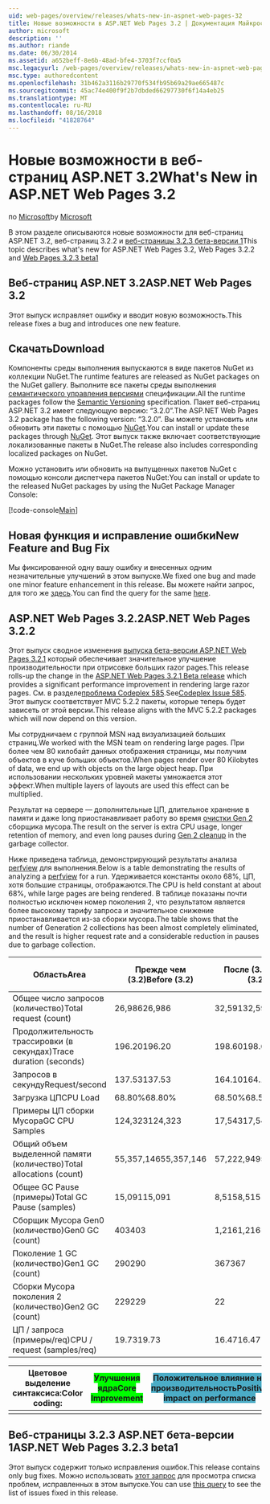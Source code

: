 ```yaml
---
uid: web-pages/overview/releases/whats-new-in-aspnet-web-pages-32
title: Новые возможности в ASP.NET Web Pages 3.2 | Документация Майкрософт
author: microsoft
description: ''
ms.author: riande
ms.date: 06/30/2014
ms.assetid: a652beff-8e6b-48ad-bfe4-3703f7ccf0a5
msc.legacyurl: /web-pages/overview/releases/whats-new-in-aspnet-web-pages-32
msc.type: authoredcontent
ms.openlocfilehash: 31b462a3116b29770f534fb95b69a29ae665487c
ms.sourcegitcommit: 45ac74e400f9f2b7dbded66297730f6f14a4eb25
ms.translationtype: MT
ms.contentlocale: ru-RU
ms.lasthandoff: 08/16/2018
ms.locfileid: "41828764"
---
```

<a name="whats-new-in-aspnet-web-pages-32"></a><span data-ttu-id="3cf09-102">Новые возможности в веб-страниц ASP.NET 3.2</span><span class="sxs-lookup"><span data-stu-id="3cf09-102">What's New in ASP.NET Web Pages 3.2</span></span>
====================
<span data-ttu-id="3cf09-103">по [Microsoft](https://github.com/microsoft)</span><span class="sxs-lookup"><span data-stu-id="3cf09-103">by [Microsoft](https://github.com/microsoft)</span></span>

<span data-ttu-id="3cf09-104">В этом разделе описываются новые возможности для веб-страниц ASP.NET 3.2, веб-страниц 3.2.2 и [веб-страницы 3.2.3 бета-версии 1](https://blogs.msdn.com/b/webdev/archive/2014/12/17/asp-net-mvc-5-2-3-web-pages-5-2-3-and-web-api-5-2-3-beta-releases.aspx)</span><span class="sxs-lookup"><span data-stu-id="3cf09-104">This topic describes what's new for ASP.NET Web Pages 3.2, Web Pages 3.2.2 and [Web Pages 3.2.3 beta1](https://blogs.msdn.com/b/webdev/archive/2014/12/17/asp-net-mvc-5-2-3-web-pages-5-2-3-and-web-api-5-2-3-beta-releases.aspx)</span></span>

## <a name="aspnet-web-pages-32"></a><span data-ttu-id="3cf09-105">Веб-страниц ASP.NET 3.2</span><span class="sxs-lookup"><span data-stu-id="3cf09-105">ASP.NET Web Pages 3.2</span></span>

<span data-ttu-id="3cf09-106">Этот выпуск исправляет ошибку и вводит новую возможность.</span><span class="sxs-lookup"><span data-stu-id="3cf09-106">This release fixes a bug and introduces one new feature.</span></span>

## <a name="download"></a><span data-ttu-id="3cf09-107">Скачать</span><span class="sxs-lookup"><span data-stu-id="3cf09-107">Download</span></span>

<span data-ttu-id="3cf09-108">Компоненты среды выполнения выпускаются в виде пакетов NuGet из коллекции NuGet.</span><span class="sxs-lookup"><span data-stu-id="3cf09-108">The runtime features are released as NuGet packages on the NuGet gallery.</span></span> <span data-ttu-id="3cf09-109">Выполните все пакеты среды выполнения [семантического управления версиями](http://semver.org/) спецификации.</span><span class="sxs-lookup"><span data-stu-id="3cf09-109">All the runtime packages follow the [Semantic Versioning](http://semver.org/) specification.</span></span> <span data-ttu-id="3cf09-110">Пакет веб-страниц ASP.NET 3.2 имеет следующую версию: &ldquo;3.2.0&rdquo;.</span><span class="sxs-lookup"><span data-stu-id="3cf09-110">The ASP.NET Web Pages 3.2 package has the following version: &ldquo;3.2.0&rdquo;.</span></span> <span data-ttu-id="3cf09-111">Вы можете установить или обновить эти пакеты с помощью [NuGet](http://www.nuget.org/packages/Microsoft.AspNet.WebPages/).</span><span class="sxs-lookup"><span data-stu-id="3cf09-111">You can install or update these packages through [NuGet](http://www.nuget.org/packages/Microsoft.AspNet.WebPages/).</span></span> <span data-ttu-id="3cf09-112">Этот выпуск также включает соответствующие локализованные пакеты в NuGet.</span><span class="sxs-lookup"><span data-stu-id="3cf09-112">The release also includes corresponding localized packages on NuGet.</span></span>

<span data-ttu-id="3cf09-113">Можно установить или обновить на выпущенных пакетов NuGet с помощью консоли диспетчера пакетов NuGet:</span><span class="sxs-lookup"><span data-stu-id="3cf09-113">You can install or update to the released NuGet packages by using the NuGet Package Manager Console:</span></span>

[!code-console[Main](whats-new-in-aspnet-web-pages-32/samples/sample1.cmd)]

## <a name="new-feature-and-bug-fix"></a><span data-ttu-id="3cf09-114">Новая функция и исправление ошибки</span><span class="sxs-lookup"><span data-stu-id="3cf09-114">New Feature and Bug Fix</span></span>

<span data-ttu-id="3cf09-115">Мы фиксированной одну вашу ошибку и внесенных одним незначительные улучшений в этом выпуске.</span><span class="sxs-lookup"><span data-stu-id="3cf09-115">We fixed one bug and made one minor feature enhancement in this release.</span></span> <span data-ttu-id="3cf09-116">Вы можете найти запрос, для того же [здесь](https://aspnetwebstack.codeplex.com/workitem/list/advanced?keyword=&amp;status=Closed&amp;type=All&amp;priority=All&amp;release=v5.2%20RC|v5.2%20RTM&amp;assignedTo=All&amp;component=Web%20Pages%2FRazor&amp;sortField=Id&amp;sortDirection=Descending&amp;page=0&amp;reasonClosed=Fixed).</span><span class="sxs-lookup"><span data-stu-id="3cf09-116">You can find the query for the same [here](https://aspnetwebstack.codeplex.com/workitem/list/advanced?keyword=&amp;status=Closed&amp;type=All&amp;priority=All&amp;release=v5.2%20RC|v5.2%20RTM&amp;assignedTo=All&amp;component=Web%20Pages%2FRazor&amp;sortField=Id&amp;sortDirection=Descending&amp;page=0&amp;reasonClosed=Fixed).</span></span>

## <a name="aspnet-web-pages-322"></a><span data-ttu-id="3cf09-117">ASP.NET Web Pages 3.2.2</span><span class="sxs-lookup"><span data-stu-id="3cf09-117">ASP.NET Web Pages 3.2.2</span></span>

<span data-ttu-id="3cf09-118">Этот выпуск сводное изменения [выпуска бета-версии ASP.NET Web Pages 3.2.1](https://blogs.msdn.com/b/webdev/archive/2014/07/28/announcing-the-beta-release-of-web-pages-3-2-1.aspx) который обеспечивает значительное улучшение производительности при отрисовке больших razor pages.</span><span class="sxs-lookup"><span data-stu-id="3cf09-118">This release rolls-up the change in the [ASP.NET Web Pages 3.2.1 Beta release](https://blogs.msdn.com/b/webdev/archive/2014/07/28/announcing-the-beta-release-of-web-pages-3-2-1.aspx) which provides a significant performance improvement in rendering large razor pages.</span></span> <span data-ttu-id="3cf09-119">См. в разделе[проблема Codeplex 585](https://aspnetwebstack.codeplex.com/workitem/585).</span><span class="sxs-lookup"><span data-stu-id="3cf09-119">See[Codeplex Issue 585](https://aspnetwebstack.codeplex.com/workitem/585).</span></span> <span data-ttu-id="3cf09-120">Этот выпуск соответствует MVC 5.2.2 пакеты, которые теперь будет зависеть от этой версии.</span><span class="sxs-lookup"><span data-stu-id="3cf09-120">This release aligns with the MVC 5.2.2 packages which will now depend on this version.</span></span>

<span data-ttu-id="3cf09-121">Мы сотрудничаем с группой MSN над визуализацией больших страниц.</span><span class="sxs-lookup"><span data-stu-id="3cf09-121">We worked with the MSN team on rendering large pages.</span></span> <span data-ttu-id="3cf09-122">При более чем 80 килобайт данных отображения страницы, мы получим объектов в куче больших объектов.</span><span class="sxs-lookup"><span data-stu-id="3cf09-122">When pages render over 80 Kilobytes of data, we end up with objects on the large object heap.</span></span> <span data-ttu-id="3cf09-123">При использовании нескольких уровней макеты умножается этот эффект.</span><span class="sxs-lookup"><span data-stu-id="3cf09-123">When multiple layers of layouts are used this effect can be multiplied.</span></span>

<span data-ttu-id="3cf09-124">Результат на сервере — дополнительные ЦП, длительное хранение в памяти и даже long приостанавливает работу во время [очистки Gen 2](https://msdn.microsoft.com/en-us/library/ms973837.aspx) сборщика мусора.</span><span class="sxs-lookup"><span data-stu-id="3cf09-124">The result on the server is extra CPU usage, longer retention of memory, and even long pauses during [Gen 2 cleanup](https://msdn.microsoft.com/en-us/library/ms973837.aspx) in the garbage collector.</span></span>

<span data-ttu-id="3cf09-125">Ниже приведена таблица, демонстрирующий результаты анализа [perfview](https://channel9.msdn.com/Series/PerfView-Tutorial) для выполнения.</span><span class="sxs-lookup"><span data-stu-id="3cf09-125">Below is a table demonstrating the results of analyzing a [perfview](https://channel9.msdn.com/Series/PerfView-Tutorial) for a run.</span></span> <span data-ttu-id="3cf09-126">Удерживается константы около 68%, ЦП, хотя большие страницы, отображаются.</span><span class="sxs-lookup"><span data-stu-id="3cf09-126">The CPU is held constant at about 68%, while large pages are being rendered.</span></span> <span data-ttu-id="3cf09-127">В таблице показаны почти полностью исключен номер поколения 2, что результатом является более высокому тарифу запроса и значительное снижение приостанавливается из-за сборки мусора.</span><span class="sxs-lookup"><span data-stu-id="3cf09-127">The table shows that the number of Generation 2 collections has been almost completely eliminated, and the result is higher request rate and a considerable reduction in pauses due to garbage collection.</span></span>

| <span data-ttu-id="3cf09-128">**Область**</span><span class="sxs-lookup"><span data-stu-id="3cf09-128">**Area**</span></span> | <span data-ttu-id="3cf09-129">**Прежде чем (3.2)**</span><span class="sxs-lookup"><span data-stu-id="3cf09-129">**Before (3.2)**</span></span> | <span data-ttu-id="3cf09-130">**После (3.2.1)**</span><span class="sxs-lookup"><span data-stu-id="3cf09-130">**After (3.2.1)**</span></span> | <span data-ttu-id="3cf09-131">**% Изменений**</span><span class="sxs-lookup"><span data-stu-id="3cf09-131">**Delta %**</span></span> |
| --- | --- | --- | --- |
| <span data-ttu-id="3cf09-132">Общее число запросов (количество)</span><span class="sxs-lookup"><span data-stu-id="3cf09-132">Total request (count)</span></span> | <span data-ttu-id="3cf09-133">26,986</span><span class="sxs-lookup"><span data-stu-id="3cf09-133">26,986</span></span> | <span data-ttu-id="3cf09-134">32,591</span><span class="sxs-lookup"><span data-stu-id="3cf09-134">32,591</span></span> | <span data-ttu-id="3cf09-135"><font style="background-color: #4bacc6">20.80%</font></span><span class="sxs-lookup"><span data-stu-id="3cf09-135"><font style="background-color: #4bacc6">20.80%</font></span></span> |
| <span data-ttu-id="3cf09-136">Продолжительность трассировки (в секундах)</span><span class="sxs-lookup"><span data-stu-id="3cf09-136">Trace duration (seconds)</span></span> | <span data-ttu-id="3cf09-137">196.20</span><span class="sxs-lookup"><span data-stu-id="3cf09-137">196.20</span></span> | <span data-ttu-id="3cf09-138">198.60</span><span class="sxs-lookup"><span data-stu-id="3cf09-138">198.60</span></span> | <span data-ttu-id="3cf09-139">1.20%</span><span class="sxs-lookup"><span data-stu-id="3cf09-139">1.20%</span></span> |
| <span data-ttu-id="3cf09-140">Запросов в секунду</span><span class="sxs-lookup"><span data-stu-id="3cf09-140">Request/second</span></span> | <span data-ttu-id="3cf09-141">137.53</span><span class="sxs-lookup"><span data-stu-id="3cf09-141">137.53</span></span> | <span data-ttu-id="3cf09-142">164.10</span><span class="sxs-lookup"><span data-stu-id="3cf09-142">164.10</span></span> | <span data-ttu-id="3cf09-143"><font style="background-color: #4bacc6">19.30%</font></span><span class="sxs-lookup"><span data-stu-id="3cf09-143"><font style="background-color: #4bacc6">19.30%</font></span></span> |
| <span data-ttu-id="3cf09-144">Загрузка ЦП</span><span class="sxs-lookup"><span data-stu-id="3cf09-144">CPU Load</span></span> | <span data-ttu-id="3cf09-145">68.80%</span><span class="sxs-lookup"><span data-stu-id="3cf09-145">68.80%</span></span> | <span data-ttu-id="3cf09-146">68.50%</span><span class="sxs-lookup"><span data-stu-id="3cf09-146">68.50%</span></span> |  <span data-ttu-id="3cf09-147">-0.40%</span><span class="sxs-lookup"><span data-stu-id="3cf09-147">-0.40%</span></span> |
| <span data-ttu-id="3cf09-148">Примеры ЦП сборки Мусора</span><span class="sxs-lookup"><span data-stu-id="3cf09-148">GC CPU Samples</span></span> | <span data-ttu-id="3cf09-149">124,323</span><span class="sxs-lookup"><span data-stu-id="3cf09-149">124,323</span></span> | <span data-ttu-id="3cf09-150">17,543</span><span class="sxs-lookup"><span data-stu-id="3cf09-150">17,543</span></span> | <span data-ttu-id="3cf09-151"><font style="background-color: #4bacc6">-85.90%</font></span><span class="sxs-lookup"><span data-stu-id="3cf09-151"><font style="background-color: #4bacc6">-85.90%</font></span></span> |
| <span data-ttu-id="3cf09-152">Общий объем выделенной памяти (количество)</span><span class="sxs-lookup"><span data-stu-id="3cf09-152">Total allocations (count)</span></span> | <span data-ttu-id="3cf09-153">55,357,146</span><span class="sxs-lookup"><span data-stu-id="3cf09-153">55,357,146</span></span> | <span data-ttu-id="3cf09-154">57,222,949</span><span class="sxs-lookup"><span data-stu-id="3cf09-154">57,222,949</span></span> | <span data-ttu-id="3cf09-155">3.40%</span><span class="sxs-lookup"><span data-stu-id="3cf09-155">3.40%</span></span> |
| <span data-ttu-id="3cf09-156">Общее GC Pause (примеры)</span><span class="sxs-lookup"><span data-stu-id="3cf09-156">Total GC Pause (samples)</span></span> | <span data-ttu-id="3cf09-157">15,091</span><span class="sxs-lookup"><span data-stu-id="3cf09-157">15,091</span></span> | <span data-ttu-id="3cf09-158">8,515</span><span class="sxs-lookup"><span data-stu-id="3cf09-158">8,515</span></span> | <span data-ttu-id="3cf09-159"><font style="background-color: #4bacc6">-43.60%</font></span><span class="sxs-lookup"><span data-stu-id="3cf09-159"><font style="background-color: #4bacc6">-43.60%</font></span></span> |
| <span data-ttu-id="3cf09-160">Сборщик Мусора Gen0 (количество)</span><span class="sxs-lookup"><span data-stu-id="3cf09-160">Gen0 GC (count)</span></span> | <span data-ttu-id="3cf09-161">403</span><span class="sxs-lookup"><span data-stu-id="3cf09-161">403</span></span> | <span data-ttu-id="3cf09-162">1,216</span><span class="sxs-lookup"><span data-stu-id="3cf09-162">1,216</span></span> | <span data-ttu-id="3cf09-163">201.70%</span><span class="sxs-lookup"><span data-stu-id="3cf09-163">201.70%</span></span> |
| <span data-ttu-id="3cf09-164">Поколение 1 GC (количество)</span><span class="sxs-lookup"><span data-stu-id="3cf09-164">Gen1 GC (count)</span></span> | <span data-ttu-id="3cf09-165">290</span><span class="sxs-lookup"><span data-stu-id="3cf09-165">290</span></span> | <span data-ttu-id="3cf09-166">367</span><span class="sxs-lookup"><span data-stu-id="3cf09-166">367</span></span> | <span data-ttu-id="3cf09-167">26.60%</span><span class="sxs-lookup"><span data-stu-id="3cf09-167">26.60%</span></span> |
| <span data-ttu-id="3cf09-168">Сборки Мусора поколения 2 (количество)</span><span class="sxs-lookup"><span data-stu-id="3cf09-168">Gen2 GC (count)</span></span> | <span data-ttu-id="3cf09-169">229</span><span class="sxs-lookup"><span data-stu-id="3cf09-169">229</span></span> | <span data-ttu-id="3cf09-170">2</span><span class="sxs-lookup"><span data-stu-id="3cf09-170">2</span></span> | <span data-ttu-id="3cf09-171"><font style="background-color: #00ff00">-99.10%</font></span><span class="sxs-lookup"><span data-stu-id="3cf09-171"><font style="background-color: #00ff00">-99.10%</font></span></span> |
| <span data-ttu-id="3cf09-172">ЦП / запроса (примеры/req)</span><span class="sxs-lookup"><span data-stu-id="3cf09-172">CPU / request (samples/req)</span></span> | <span data-ttu-id="3cf09-173">19.73</span><span class="sxs-lookup"><span data-stu-id="3cf09-173">19.73</span></span> | <span data-ttu-id="3cf09-174">16.47</span><span class="sxs-lookup"><span data-stu-id="3cf09-174">16.47</span></span> | <span data-ttu-id="3cf09-175">-16.50%</span><span class="sxs-lookup"><span data-stu-id="3cf09-175">-16.50%</span></span> |

| <span data-ttu-id="3cf09-176">Цветовое выделение синтаксиса:</span><span class="sxs-lookup"><span data-stu-id="3cf09-176">Color coding:</span></span> | <span data-ttu-id="3cf09-177"><font style="background-color: #00ff00">Улучшения ядра</font></span><span class="sxs-lookup"><span data-stu-id="3cf09-177"><font style="background-color: #00ff00">Core Improvement</font></span></span> | <span data-ttu-id="3cf09-178"><font style="background-color: #4bacc6">Положительное влияние на производительность</font></span><span class="sxs-lookup"><span data-stu-id="3cf09-178"><font style="background-color: #4bacc6">Positive impact on performance</font></span></span> |
|---------------|-----------------------------------------------------------------|-------------------------------------------------------------------------------|
|               |                                                                 |                                                                               |

## <a name="aspnet-web-pages-323-beta1"></a><span data-ttu-id="3cf09-179">Веб-страницы 3.2.3 ASP.NET бета-версии 1</span><span class="sxs-lookup"><span data-stu-id="3cf09-179">ASP.NET Web Pages 3.2.3 beta1</span></span>

<span data-ttu-id="3cf09-180">Этот выпуск содержит только исправления ошибок.</span><span class="sxs-lookup"><span data-stu-id="3cf09-180">This release contains only bug fixes.</span></span> <span data-ttu-id="3cf09-181">Можно использовать [этот запрос](https://aspnetwebstack.codeplex.com/workitem/list/advanced?keyword=&amp;status=Closed&amp;type=All&amp;priority=All&amp;release=v5.2.3%20Beta&amp;assignedTo=All&amp;component=Web%20Pages%2FRazor&amp;sortField=LastUpdatedDate&amp;sortDirection=Descending&amp;page=0&amp;reasonClosed=Fixed) для просмотра списка проблем, исправленных в этом выпуске.</span><span class="sxs-lookup"><span data-stu-id="3cf09-181">You can use [this query](https://aspnetwebstack.codeplex.com/workitem/list/advanced?keyword=&amp;status=Closed&amp;type=All&amp;priority=All&amp;release=v5.2.3%20Beta&amp;assignedTo=All&amp;component=Web%20Pages%2FRazor&amp;sortField=LastUpdatedDate&amp;sortDirection=Descending&amp;page=0&amp;reasonClosed=Fixed) to see the list of issues fixed in this release.</span></span>

